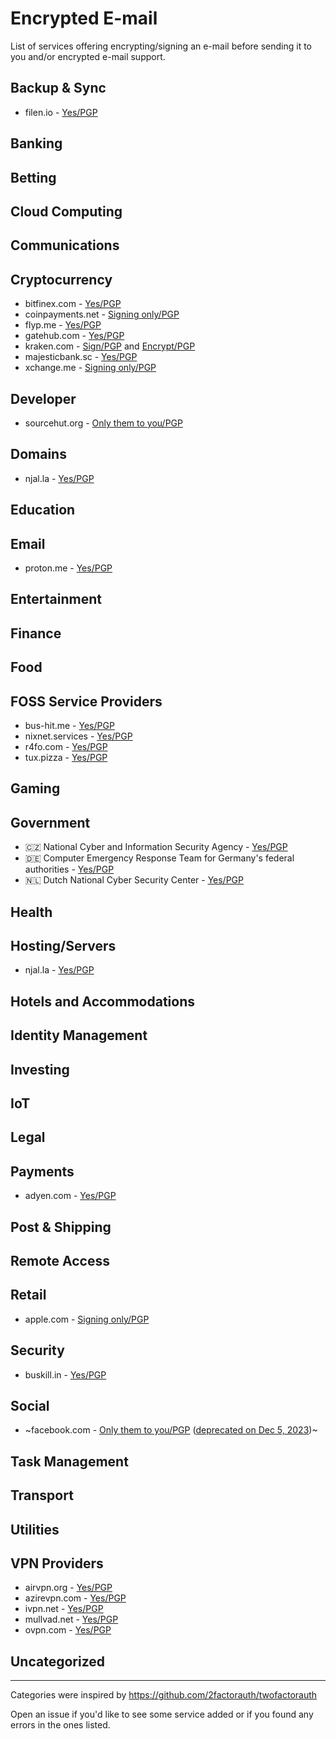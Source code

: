 # Encrypted E-mail

List of services offering encrypting/signing an e-mail before sending it to you and/or encrypted e-mail support.

## Backup & Sync

 - filen.io - [Yes/PGP](https://filen.io/pgp)

## Banking

## Betting

## Cloud Computing

## Communications

## Cryptocurrency

 - bitfinex.com - [Yes/PGP](https://www.bitfinex.com/security-policy/)
 - coinpayments.net - [Signing only/PGP](https://www.coinpayments.net/help-signed-emails)
 - flyp.me - [Yes/PGP](https://holytransaction.com/security/fra.txt)
 - gatehub.com - [Yes/PGP](https://support.gatehub.net/hc/en-us/articles/360021238114-GPG-PGP-Encryption-Support)
 - kraken.com - [Sign/PGP](https://www.kraken.com/en-us/features/security/pgp) and [Encrypt/PGP](https://support.kraken.com/hc/en-us/articles/360001473506-How-can-I-contact-your-support-team-using-PGP-GPG-email-encryption-)
 - majesticbank.sc - [Yes/PGP](https://majesticbank.sc/contact-us)
 - xchange.me - [Signing only/PGP](https://xchange.me/pgp.txt)

## Developer

 - sourcehut.org - [Only them to you/PGP](https://sourcehut.org/blog/2020-03-04-when-you-lose-2fa/)

## Domains

 - njal.la - [Yes/PGP](https://njal.la/faq/)

## Education

## Email

 - proton.me - [Yes/PGP](https://api.protonmail.ch/pks/lookup?op=get&search=contact@proton.me)

## Entertainment

## Finance

## Food

## FOSS Service Providers

 - bus-hit.me - [Yes/PGP](https://austinhuang.me/#contact-me)
 - nixnet.services - [Yes/PGP](https://nixnet.services/contact/)
 - r4fo.com - [Yes/PGP](https://r4fo.com/contact/)
 - tux.pizza - [Yes/PGP](https://tux.pizza/about/#-contact)

## Gaming

## Government

- 🇨🇿 National Cyber and Information Security Agency - [Yes/PGP](https://nukib.gov.cz/en/contacts/pgp/)
- 🇩🇪 Computer Emergency Response Team for Germany's federal authorities - [Yes/PGP](https://www.bsi.bund.de/EN/Themen/Unternehmen-und-Organisationen/Cyber-Sicherheitslage/Reaktion/CERT-Bund/Kontakt/kontakt.html)
- 🇳🇱 Dutch National Cyber Security Center - [Yes/PGP](https://english.ncsc.nl/contact/pgp-key)

## Health

## Hosting/Servers

 - njal.la - [Yes/PGP](https://njal.la/faq/)

## Hotels and Accommodations

## Identity Management

## Investing

## IoT

## Legal

## Payments

 - adyen.com - [Yes/PGP](https://www.adyen.com/pgp)

## Post & Shipping

## Remote Access

## Retail

 - apple.com - [Signing only/PGP](https://support.apple.com/en-us/HT201214)

## Security

 - buskill.in - [Yes/PGP](https://www.buskill.in/contact/)

## Social

 - ~facebook.com - [Only them to you/PGP](https://facebook.com/notes/799875270786391/) ([deprecated on Dec 5, 2023](https://joltmailer.com/facebook-ends-pgp-encrypted-emails-support/))~

## Task Management

## Transport

## Utilities

## VPN Providers

 - airvpn.org - [Yes/PGP](https://airvpn.org/contact/)
 - azirevpn.com - [Yes/PGP](https://www.azirevpn.com/pgp)
 - ivpn.net - [Yes/PGP](https://www.ivpn.net/contactus/)
 - mullvad.net - [Yes/PGP](https://mullvad.net/en/help/using-encrypted-email/)
 - ovpn.com - [Yes/PGP](https://www.ovpn.com/en/contact)

## Uncategorized

---

Categories were inspired by https://github.com/2factorauth/twofactorauth

Open an issue if you'd like to see some service added or if you found any errors in the ones listed.

